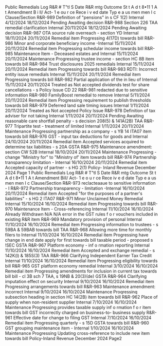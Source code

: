 Public Remedials Log R&R # T"tl S Date R&R mtg Outcome St t A d t 8•11 1 A t Amendment B i ll/ Act- 1 e ou r ce Rece i v ed date Typ e a us men men I c Clause/Section R&R-989 Definition of "pensions" in s CF 1(2) Internal 4/12/2024 18/12/2024 Pending Awaiting decision R&R-988 Section 226 TAA remedial clarification Internal 20/11/2024 18/12/2024 Pending Awaiting decision R&R-987 OTA source rule overreach - section YD Internal 18/11/2024 20/11/2024 Remedial item Progressing 4(17D) towards bill R&R-986 Minor and corporate beneficiary income -Internal 15/11/2024 20/11/2024 Remedial item Progressing schedular income towards bill R&R-985 Maintenance Item - Deceased estates and Internal 15/11/2024 20/11/2024 Maintenance Progressing trustee income - section HC 8B item towards bill R&R-984 Trust disclosures 2025 remedials Internal 15/11/2024 20/11/2024 Remedial item Progressing towards bill R&R-983 RDTI: Incorrect entity issue remedials Internal 15/11/2024 20/11/2024 Remedial item Progressing towards bill R&R-982 Partial application of the in lieu of Internal 15/11/2024 20/11/2024 Treated as Not accepted dividends test for share cancellations - s Policy Issue CD 22 R&R-981 redacted due to sensitive information R&R-980 FamilyBoost remedial to remove Internal 5/11/2024 20/11/2024 Remedial item Progressing requirement to publish thresholds towards bill R&R-979 Deferred land sale timing issues Internal 1/11/2024 20/11/2024 Treated as Not accepted Policy Issue R&R-978 Definition of tax adviser for not taking Internal 1/11/2024 20/11/2024 Pending Awaiting reasonable care shortfall penalty - s decision 208(5) & 141A(2B) TAA R&R-977 Tripartite test - treatment of limited Internal 1/11/2024 20/11/2024 Maintenance Progressing partnership as a company - s YB 14 ITA07 item towards bill R&R-976 GST - input tax deductions for goods and Internal 24/10/2024 20/11/2024 Remedial item Accepted services acquired to determine tax liabilities - s 20A GSTA R&R-975 Maintenance amendment: section CW 52B Internal 18/10/2024 20/11/2024 Maintenance Progressing - change "Ministry for" to "Ministry of' item towards bill R&R-974 Partnership transparency limitation - Internal 16/10/2024 20/11/2024 Remedial item Accepted capacity of partner - s HG 2(1) Policy- Inland Revenue December 2024 Page 1 Public Remedials Log R&R # T"tl S Date R&R mtg Outcome St t A d t 8•11 1 A t Amendment Bill/ Act- 1 e o u r ce Rece iv e d date Typ e a us men men I c Clause/Section R&R-973 reclacteaaue to sensitive information - I R&R-972 Partnership transparency - limitation -Internal 16/10/2024 20/11/2024 Remedial item Accepted "for the purposes of a partner's liabilities" - s HG 2 ITA07 R&R-971 Minor Unclaimed Money Remedial Internal 15/10/2024 16/10/2024 Remedial item Progressing towards bill R&R-970 Maintenance Item - Cross-referencing Internal 11/10/2024 16/10/2024 Already Withdrawn N/A N/A error in the GST rules f o r vouchers included in existing R&R item R&R-969 Mandatory provision of personal Internal 11/10/2024 16/10/2024 Remedial item Progressing information to trustees - s 59BA & 59BAB towards bill TAA R&R-968 Allowing more time for monthly filers to Internal 11/10/2024 16/10/2024 Remedial item Progressing have change in end date apply for first towards bill taxable period - proposed s !SEC GSTA R&R-967 Platform economy - inf o rmation reporting Internal 11/10/2024 16/10/2024 Remedial item Accepted and exchange remedial - s 142K(l) & 185S(3) TAA R&R-966 Clarifying Independent Earner Tax Credit Internal 11/10/2024 16/10/2024 Remedial item Progressing eligibility towards bill R&R-965 GST platform economy remedial Internal 3/10/2024 16/10/2024 Remedial item Progressing amendments for inclusion in current tax towards bill bill - cl 3B sch 7 TAA, s 19NB & 20(3)(de) GSTA R&R-964 Clarifying imputation effect on security Internal 9/10/2024 16/10/2024 Remedial item Progressing arrangements towards bill R&R-963 Maintenance amendment: incorrect Internal 9/10/2024 16/10/2024 Maintenance Proqressinq subsection heading in section HC 14(2B) item towards bill R&R-962 Place of supply when non-resident supplier Internal 7/10/2024 16/10/2024 Maintenance Progressing provides taxable supply inf o rmation f o r item towards bill GST incorrectly charged on business-to- business supply R&R-961 Effective date for change to filing GST Internal 7/10/2024 16/10/2024 Remedial item Progressing quarterly - s 15D GSTA towards bill R&R-960 GST grouping maintenance item - Internal 1/10/2024 16/10/2024 Maintenance Progressing Updating cross-reference to include new item towards bill Policy-Inland Revenue December 2024 Page2